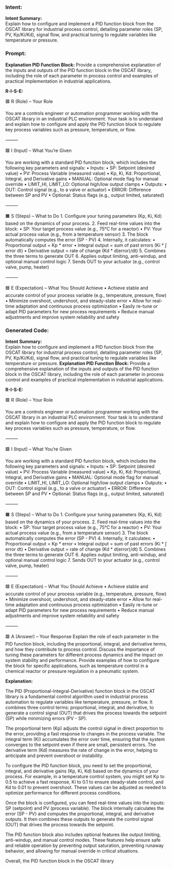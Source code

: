 ### Intent:
**Intent Summary:**  
Explain how to configure and implement a PID function block from the OSCAT library for industrial process control, detailing parameter roles (SP, PV, Kp/Ki/Kd), signal flow, and practical tuning to regulate variables like temperature or pressure.

### Prompt:
**Explanation PID Function Block:**
Provide a comprehensive explanation of the inputs and outputs of the PID function block in the OSCAT library, including the role of each parameter in process control and examples of practical implementation in industrial applications.

**R-I-S-E:**

🟥 R (Role) – Your Role

You are a controls engineer or automation programmer working with the OSCAT library in an industrial PLC environment. Your task is to understand and explain how to configure and apply the PID function block to regulate key process variables such as pressure, temperature, or flow.

⸻

🟩 I (Input) – What You’re Given

You are working with a standard PID function block, which includes the following key parameters and signals:
	•	Inputs:
	•	SP: Setpoint (desired value)
	•	PV: Process Variable (measured value)
	•	Kp, Ki, Kd: Proportional, Integral, and Derivative gains
	•	MANUAL: Optional mode flag for manual override
	•	LIMIT_HI, LIMIT_LO: Optional high/low output clamps
	•	Outputs:
	•	OUT: Control signal (e.g., to a valve or actuator)
	•	ERROR: Difference between SP and PV
	•	Optional: Status flags (e.g., output limited, saturated)

⸻

🟧 S (Steps) – What to Do
	1.	Configure your tuning parameters (Kp, Ki, Kd) based on the dynamics of your process.
	2.	Feed real-time values into the block:
	•	SP: Your target process value (e.g., 75°C for a reactor)
	•	PV: Your actual process value (e.g., from a temperature sensor)
	3.	The block automatically computes the error (SP - PV)
	4.	Internally, it calculates:
	•	Proportional output = Kp * error
	•	Integral output = sum of past errors (Ki * ∫ error dt)
	•	Derivative output = rate of change (Kd * d(error)/dt)
	5.	Combines the three terms to generate OUT
	6.	Applies output limiting, anti-windup, and optional manual control logic
	7.	Sends OUT to your actuator (e.g., control valve, pump, heater)

⸻

🟦 E (Expectation) – What You Should Achieve
	•	Achieve stable and accurate control of your process variable (e.g., temperature, pressure, flow)
	•	Minimize overshoot, undershoot, and steady-state error
	•	Allow for real-time adaptation and continuous process optimization
	•	Easily re-tune or adapt PID parameters for new process requirements
	•	Reduce manual adjustments and improve system reliability and safety

### Generated Code:
**Intent Summary:**  
Explain how to configure and implement a PID function block from the OSCAT library for industrial process control, detailing parameter roles (SP, PV, Kp/Ki/Kd), signal flow, and practical tuning to regulate variables like temperature or pressure.
**Explanation PID Function Block:**
Provide a comprehensive explanation of the inputs and outputs of the PID function block in the OSCAT library, including the role of each parameter in process control and examples of practical implementation in industrial applications.

**R-I-S-E:**

🟥 R (Role) – Your Role

You are a controls engineer or automation programmer working with the OSCAT library in an industrial PLC environment. Your task is to understand and explain how to configure and apply the PID function block to regulate key process variables such as pressure, temperature, or flow.

⸻

🟩 I (Input) – What You’re Given

You are working with a standard PID function block, which includes the following key parameters and signals:
	•	Inputs:
	•	SP: Setpoint (desired value)
	•	PV: Process Variable (measured value)
	•	Kp, Ki, Kd: Proportional, Integral, and Derivative gains
	•	MANUAL: Optional mode flag for manual override
	•	LIMIT_HI, LIMIT_LO: Optional high/low output clamps
	•	Outputs:
	•	OUT: Control signal (e.g., to a valve or actuator)
	•	ERROR: Difference between SP and PV
	•	Optional: Status flags (e.g., output limited, saturated)

⸻

🟧 S (Steps) – What to Do
	1.	Configure your tuning parameters (Kp, Ki, Kd) based on the dynamics of your process.
	2.	Feed real-time values into the block:
	•	SP: Your target process value (e.g., 75°C for a reactor)
	•	PV: Your actual process value (e.g., from a temperature sensor)
	3.	The block automatically computes the error (SP - PV)
	4.	Internally, it calculates:
	•	Proportional output = Kp * error
	•	Integral output = sum of past errors (Ki * ∫ error dt)
	•	Derivative output = rate of change (Kd * d(error)/dt)
	5.	Combines the three terms to generate OUT
	6.	Applies output limiting, anti-windup, and optional manual control logic
	7.	Sends OUT to your actuator (e.g., control valve, pump, heater)

⸻

🟦 E (Expectation) – What You Should Achieve
	•	Achieve stable and accurate control of your process variable (e.g., temperature, pressure, flow)
	•	Minimize overshoot, undershoot, and steady-state error
	•	Allow for real-time adaptation and continuous process optimization
	•	Easily re-tune or adapt PID parameters for new process requirements
	•	Reduce manual adjustments and improve system reliability and safety

⸻

🟥 A (Answer) – Your Response
	Explain the role of each parameter in the PID function block, including the proportional, integral, and derivative terms, and how they contribute to process control. Discuss the importance of tuning these parameters for different process dynamics and the impact on system stability and performance. Provide examples of how to configure the block for specific applications, such as temperature control in a chemical reactor or pressure regulation in a pneumatic system.

**Explanation:**

The PID (Proportional-Integral-Derivative) function block in the OSCAT library is a fundamental control algorithm used in industrial process automation to regulate variables like temperature, pressure, or flow. It combines three control terms: proportional, integral, and derivative, to generate a control signal (OUT) that drives the process towards the setpoint (SP) while minimizing errors (PV - SP).

The proportional term (Kp) adjusts the control signal in direct proportion to the error, providing a fast response to changes in the process variable. The integral term (Ki) accumulates the error over time, ensuring that the system converges to the setpoint even if there are small, persistent errors. The derivative term (Kd) measures the rate of change in the error, helping to anticipate and prevent overshoot or instability.

To configure the PID function block, you need to set the proportional, integral, and derivative gains (Kp, Ki, Kd) based on the dynamics of your process. For example, in a temperature control system, you might set Kp to 0.5 to achieve a fast response, Ki to 0.1 to ensure steady-state control, and Kd to 0.01 to prevent overshoot. These values can be adjusted as needed to optimize performance for different process conditions.

Once the block is configured, you can feed real-time values into the inputs: SP (setpoint) and PV (process variable). The block internally calculates the error (SP - PV) and computes the proportional, integral, and derivative outputs. It then combines these outputs to generate the control signal (OUT) that drives the process towards the setpoint.

The PID function block also includes optional features like output limiting, anti-windup, and manual control modes. These features help ensure safe and reliable operation by preventing output saturation, preventing runaway behavior, and allowing for manual override in critical situations.

Overall, the PID function block in the OSCAT library
